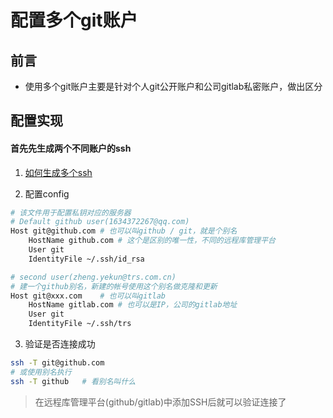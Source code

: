 # 配置多个git账户

## 前言

* 使用多个git账户主要是针对个人git公开账户和公司gitlab私密账户，做出区分

## 配置实现

#### 首先先生成两个不同账户的ssh

1. [如何生成多个ssh](知识笔记/工具/版本控制/github/如何生成多个ssh.md)

2. 配置config

``` bash
# 该文件用于配置私钥对应的服务器
# Default github user(1634372267@qq.com)
Host git@github.com	# 也可以叫github / git，就是个别名
	HostName github.com	# 这个是区别的唯一性，不同的远程库管理平台
	User git
	IdentityFile ~/.ssh/id_rsa

# second user(zheng.yekun@trs.com.cn)
# 建一个github别名，新建的帐号使用这个别名做克隆和更新
Host git@xxx.com	# 也可以叫gitlab
	HostName gitlab.com	# 也可以是IP，公司的gitlab地址
	User git
	IdentityFile ~/.ssh/trs
```

3. 验证是否连接成功

``` bash
ssh -T git@github.com
# 或使用别名执行
ssh -T github	# 看别名叫什么
```

> 在远程库管理平台(github/gitlab)中添加SSH后就可以验证连接了

